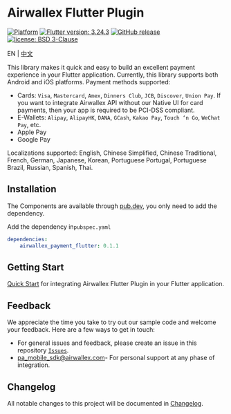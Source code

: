 # Airwallex Flutter Plugin
[![Platform](https://img.shields.io/badge/platform-flutter-darkgreen)](https://flutter.dev/)
[![Flutter version: 3.24.3](https://img.shields.io/badge/flutter-3.24.3-brightgreen)](https://medium.com/flutter/flutter-3-24-dart-3-5-204b7d20c45d)
[![GitHub release](https://img.shields.io/badge/release-v0.1.1-blue)](https://github.com/airwallex/airwallex-payment-flutter/releases)
[![license: BSD 3-Clause](https://img.shields.io/badge/license-BSD%203--Clause-lightblue)](https://github.com/airwallex/airwallex-payment-flutter/blob/main/LICENSE)

EN | [中文](README-zh.md)

This library makes it quick and easy to build an excellent payment experience in your Flutter application.
Currently, this library supports both Android and iOS platforms.
Payment methods supported:
- Cards: `Visa`, `Mastercard`, `Amex`, `Dinners Club`, `JCB`, `Discover`, `Union Pay`. If you want to integrate Airwallex API without our Native UI for card payments, then your app is required to be PCI-DSS compliant. 
- E-Wallets: `Alipay`, `AlipayHK`, `DANA`, `GCash`, `Kakao Pay`, `Touch ‘n Go`, `WeChat Pay`, etc.
- Apple Pay
- Google Pay

Localizations supported:
English, Chinese Simplified, Chinese Traditional, French, German, Japanese, Korean, Portuguese Portugal, Portuguese Brazil, Russian, Spanish, Thai.

## Installation
The Components are available through [pub.dev](https://pub.dev/packages/airwallex_payment_flutter), you only need to add the dependency.

Add the dependency in`pubspec.yaml`
```yaml
dependencies:
    airwallex_payment_flutter: 0.1.1
```

## Getting Start
[Quick Start](GUIDE.md) for integrating Airwallex Flutter Plugin in your Flutter application.

## Feedback
We appreciate the time you take to try out our sample code and welcome your feedback. Here are a few ways to get in touch:

* For general issues and feedback, please create an issue in this repository [`Issues`](https://github.com/airwallex/airwallex-payment-flutter/issues).
* [pa_mobile_sdk@airwallex.com](mailto:pa_mobile_sdk@airwallex.com)- For personal support at any phase of integration.

## Changelog
All notable changes to this project will be documented in [Changelog](CHANGELOG.md).

